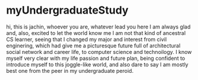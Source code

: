 # myUndergraduateStudy
 hi, this is jachin, whoever you are, whatever lead you here
 I am always glad and, also, excited to let the world know me
 I am not that kind of ancestral CS learner, seeing that I changed my major and interest from civil enginering, which had give me a picturesque future full of architectural social network and career life, to computer science and technoilogy.
 I know myself very clear with my life passion and future plan, being confident to introduce myself to this joggle-like world, and also dare to say I am mostly best one from the peer in my undergraduate peroid.
